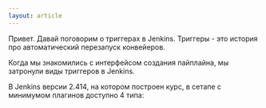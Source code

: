 ```yaml
---
layout: article
---
```

Привет. Давай поговорим о триггерах в Jenkins. Триггеры - это история про автоматический перезапуск конвейеров.

Когда мы знакомились с интерфейсом создания пайплайна, мы затронули виды триггеров в Jenkins.

В Jenkins версии 2.414, на котором построен курс, в сетапе с минимумом плагинов доступно 4 типа:
